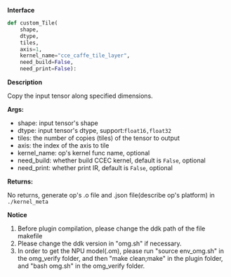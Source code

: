 ﻿**Interface**

```python
def custom_Tile(
    shape, 
    dtype, 
    tiles, 
    axis=1, 
    kernel_name="cce_caffe_tile_layer",
    need_build=False, 
    need_print=False):
```

**Description**

Copy the input tensor along specified dimensions.

**Args:**

- shape: input tensor's shape
- dtype: input tensor's dtype, support:`float16,float32`
- tiles: the number of copies (tiles) of the tensor to output
- axis: the index of the axis to tile
- kernel_name: op's kernel func name, optional
- need_build: whether build CCEC kernel, default is `False`, optional
- need_print: whether print IR, default is `False`, optional

**Returns:**

No returns, generate op's .o file and .json file(describe op's platform) in `./kernel_meta`

**Notice**

1. Before plugin compilation, please change the ddk path of the file makefile
2. Please change the ddk version in "omg.sh" if necessary.
3. In order to get the NPU model(.om), please run "source env_omg.sh"  in the omg_verify folder, and then "make clean;make" in the plugin folder,  and "bash omg.sh" in the omg_verify folder.
